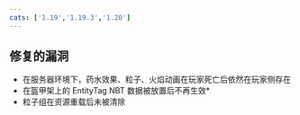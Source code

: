 ```yaml
---
cats: ['1.19','1.19.3','1.20']
---
```

## 修复的漏洞
* 在服务器环境下，药水效果、粒子、火焰动画在玩家死亡后依然在玩家侧存在
* 在盔甲架上的 EntityTag NBT 数据被放置后不再生效*
* 粒子组在资源重载后未被清除
